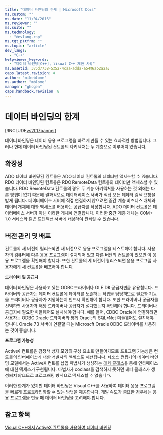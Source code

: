 ```yaml
---
title: "데이터 바인딩의 한계 | Microsoft Docs"
ms.custom: ""
ms.date: "11/04/2016"
ms.reviewer: ""
ms.suite: ""
ms.technology: 
  - "devlang-cpp"
ms.tgt_pltfrm: ""
ms.topic: "article"
dev_langs: 
  - "C++"
helpviewer_keywords: 
  - "데이터 바인딩[C++], Visual C++ 제한 사항"
ms.assetid: 376d7738-5252-4caa-adda-a5486ab2a2a2
caps.latest.revision: 8
author: "mikeblome"
ms.author: "mblome"
manager: "ghogen"
caps.handback.revision: 8
---
```

# 데이터 바인딩의 한계
[!INCLUDE[vs2017banner](../../assembler/inline/includes/vs2017banner.md)]

데이터 바인딩은 데이터 응용 프로그램을 빠르게 만들 수 있는 효과적인 방법입니다.  그러나 현재 데이터 바인딩된 컨트롤의 아키텍처는 두 계층으로 이루어져 있습니다.  
  
## 확장성  
 ADO 데이터 바인딩된 컨트롤은 ADO 데이터 컨트롤의 데이터만 액세스할 수 있습니다.  RDO 데이터 바인딩된 컨트롤은 RDO RemoteData 컨트롤의 데이터만 액세스할 수 있습니다.  RDO RemoteData 컨트롤의 경우 두 계층 아키텍처를 사용하는 것 외에는 다른 방법이 없기 때문에 결과적으로 데이터베이스 서버가 직접 모든 데이터 검색 요청을 받게 됩니다.  데이터베이스 서버에 직접 연결하지 않으려면 중간 계층 비즈니스 개체와 데이터 개체에 대한 액세스를 허용하는 공급자를 작성합니다.  ADO 데이터 컨트롤은 데이터베이스 서버가 아닌 이러한 개체에 연결합니다.  이러한 중간 계층 개체는 COM\+ 1.0 서비스와 같은 트랜잭션 서버에 캐싱하여 관리할 수 있습니다.  
  
## 버전 관리 및 배포  
 컨트롤의 새 버전이 릴리스되면 새 버전으로 응용 프로그램을 테스트해야 합니다.  사용자의 컴퓨터에 다른 응용 프로그램이 설치되어 있고 다른 버전의 컨트롤이 있으면 이 응용 프로그램을 확인해야 합니다.  또한 컨트롤의 새 버전이 릴리스되면 응용 프로그램 사용자에게 새 컨트롤을 배포해야 합니다.  
  
 **드라이버 및 공급자**  
  
 데이터 바인딩은 사용하고 있는 ODBC 드라이버나 OLE DB 공급자만큼 유용합니다.  드라이버와 공급자는 데이터 컨트롤에 데이터를 노출하는 작업을 담당하므로 필요한 기능을 드라이버나 공급자가 지원하는지 반드시 확인해야 합니다.  또한 드라이버나 공급자를 선택하면 사용자가 해당 드라이버나 공급자가 설치했는지 확인해야 합니다.  드라이버나 공급자에 필요한 미들웨어도 설치해야 합니다.  예를 들어, ODBC Oracle에 연결하려면 사용자는 ODBC Oracle 드라이버와 함께 Oracle의 SQL\*Net 미들웨어도 설치해야 합니다.  Oracle 7.3 서버에 연결할 때는 Microsoft Oracle ODBC 드라이버를 사용하는 것이 좋습니다.  
  
 **프로그램 가능성**  
  
 ActiveX 컨트롤은 검정색 상자 모양의 구성 요소로 만들어지므로 프로그램 가능성은 컨트롤의 인터페이스에 대한 개발자의 액세스로 제한됩니다.  리소스 편집기의 데이터 바인딩 모델에서는 ActiveX 컨트롤 삽입 마법사가 생성하는 [래퍼 클래스](../../data/ado-rdo/wrapper-classes.md)를 통해 인터페이스에 대한 액세스가 구현됩니다.  마법사가 coclass를 검색하지 못하면 래퍼 클래스가 생성되지 않으므로 프로그래밍 방식으로 액세스할 수 없습니다.  
  
 이러한 한계가 있지만 데이터 바인딩은 Visual C\+\+를 사용하여 데이터 응용 프로그램을 빠르게 프로토타입화할 수 있는 방법을 제공합니다.  개발 속도가 중요한 경우에는 응용 프로그램을 만들 때 데이터 바인딩을 고려해야 합니다.  
  
## 참고 항목  
 [Visual C\+\+에서 ActiveX 컨트롤을 사용하여 데이터 바인딩](../../data/ado-rdo/databinding-with-activex-controls-in-visual-cpp.md)